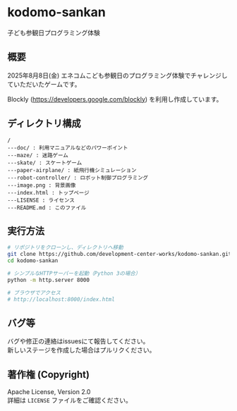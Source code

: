 # kodomo-sankan
子ども参観日プログラミング体験

## 概要
2025年8月8日(金) エネコムこども参観日のプログラミング体験でチャレンジしていただいたゲームです。

Blockly (https://developers.google.com/blockly) を利用し作成しています。

## ディレクトリ構成
```
/
---doc/ : 利用マニュアルなどのパワーポイント
---maze/ : 迷路ゲーム
---skate/ : スケートゲーム
---paper-airplane/ : 紙飛行機シミュレーション
---robot-controller/ : ロボット制御プログラミング
---image.png : 背景画像
---index.html : トップページ
---LISENSE : ライセンス
---README.md : このファイル
```

## 実行方法
```bash
# リポジトリをクローンし、ディレクトリへ移動
git clone https://github.com/development-center-works/kodomo-sankan.git
cd kodomo-sankan

# シンプルなHTTPサーバーを起動（Python 3の場合）
python -m http.server 8000

# ブラウザでアクセス
# http://localhost:8000/index.html
```

## バグ等
バグや修正の連絡はissuesにて報告してください。  
新しいステージを作成した場合はプルリクください。

## 著作権 (Copyright)

Apache License, Version 2.0  
詳細は `LICENSE` ファイルをご確認ください。